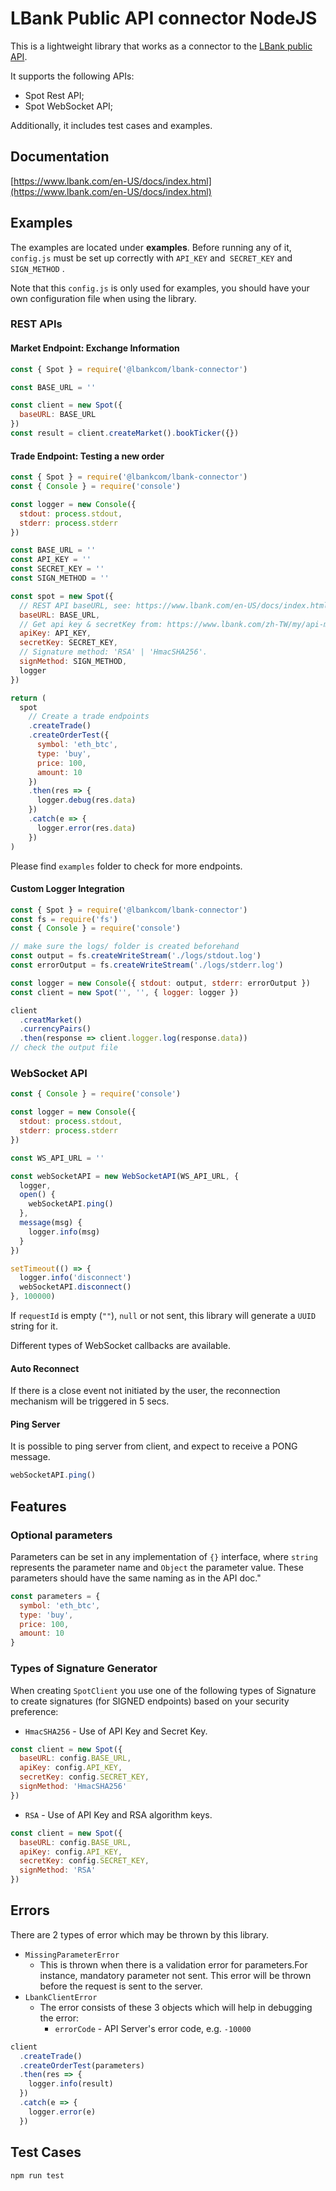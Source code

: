 # LBank Public API connector NodeJS

This is a lightweight library that works as a connector to the [LBank public API](https://www.lbank.com/en-US/docs/index.html).

It supports the following APIs:

- Spot Rest API;
- Spot WebSocket API;

Additionally, it includes test cases and examples.

## Documentation

[https://www.lbank.com/en-US/docs/index.html](https://www.lbank.com/en-US/docs/index.html)

## Examples

The examples are located under **examples**. Before running any of it, `config.js` must be set up correctly with `API_KEY` and` SECRET_KEY` and `SIGN_METHOD` .

Note that this `config.js` is only used for examples, you should have your own configuration file when using the library.

### REST APIs

#### Market Endpoint: Exchange Information

```js
const { Spot } = require('@lbankcom/lbank-connector')

const BASE_URL = ''

const client = new Spot({
  baseURL: BASE_URL
})
const result = client.createMarket().bookTicker({})
```

#### Trade Endpoint: Testing a new order

```js
const { Spot } = require('@lbankcom/lbank-connector')
const { Console } = require('console')

const logger = new Console({
  stdout: process.stdout,
  stderr: process.stderr
})

const BASE_URL = ''
const API_KEY = ''
const SECRET_KEY = ''
const SIGN_METHOD = ''

const spot = new Spot({
  // REST API baseURL, see: https://www.lbank.com/en-US/docs/index.html#url
  baseURL: BASE_URL,
  // Get api key & secretKey from: https://www.lbank.com/zh-TW/my/api-management
  apiKey: API_KEY,
  secretKey: SECRET_KEY,
  // Signature method: 'RSA' | 'HmacSHA256'.
  signMethod: SIGN_METHOD,
  logger
})

return (
  spot
    // Create a trade endpoints
    .createTrade()
    .createOrderTest({
      symbol: 'eth_btc',
      type: 'buy',
      price: 100,
      amount: 10
    })
    .then(res => {
      logger.debug(res.data)
    })
    .catch(e => {
      logger.error(res.data)
    })
)
```

Please find `examples` folder to check for more endpoints.

#### Custom Logger Integration

```javascript
const { Spot } = require('@lbankcom/lbank-connector')
const fs = require('fs')
const { Console } = require('console')

// make sure the logs/ folder is created beforehand
const output = fs.createWriteStream('./logs/stdout.log')
const errorOutput = fs.createWriteStream('./logs/stderr.log')

const logger = new Console({ stdout: output, stderr: errorOutput })
const client = new Spot('', '', { logger: logger })

client
  .creatMarket()
  .currencyPairs()
  .then(response => client.logger.log(response.data))
// check the output file
```

### WebSocket API

```js
const { Console } = require('console')

const logger = new Console({
  stdout: process.stdout,
  stderr: process.stderr
})

const WS_API_URL = ''

const webSocketAPI = new WebSocketAPI(WS_API_URL, {
  logger,
  open() {
    webSocketAPI.ping()
  },
  message(msg) {
    logger.info(msg)
  }
})

setTimeout(() => {
  logger.info('disconnect')
  webSocketAPI.disconnect()
}, 100000)
```

If `requestId` is empty (`""`), `null` or not sent, this library will generate a `UUID` string for it.

Different types of WebSocket callbacks are available.

#### Auto Reconnect

If there is a close event not initiated by the user, the reconnection mechanism will be triggered in 5 secs.

#### Ping Server

It is possible to ping server from client, and expect to receive a PONG message.

```javascript
webSocketAPI.ping()
```

## Features

### Optional parameters

Parameters can be set in any implementation of `{}` interface, where `string` represents the parameter name and `Object` the parameter value. These parameters should have the same naming as in the API doc."

```js
const parameters = {
  symbol: 'eth_btc',
  type: 'buy',
  price: 100,
  amount: 10
}
```

### Types of Signature Generator

When creating `SpotClient` you use one of the following types of Signature to create signatures (for SIGNED endpoints) based on your security preference:

- `HmacSHA256` - Use of API Key and Secret Key.

```js
const client = new Spot({
  baseURL: config.BASE_URL,
  apiKey: config.API_KEY,
  secretKey: config.SECRET_KEY,
  signMethod: 'HmacSHA256'
})
```

- `RSA` - Use of API Key and RSA algorithm keys.

```js
const client = new Spot({
  baseURL: config.BASE_URL,
  apiKey: config.API_KEY,
  secretKey: config.SECRET_KEY,
  signMethod: 'RSA'
})
```

## Errors

There are 2 types of error which may be thrown by this library.

- `MissingParameterError`
  - This is thrown when there is a validation error for parameters.For instance, mandatory parameter not sent. This error will be thrown before the request is sent to the server.
- `LbankClientError`
  - The error consists of these 3 objects which will help in debugging the error:
    - `errorCode` - API Server's error code, e.g. `-10000`

```js
client
  .createTrade()
  .createOrderTest(parameters)
  .then(res => {
    logger.info(result)
  })
  .catch(e => {
    logger.error(e)
  })
```

## Test Cases

`npm run test`
